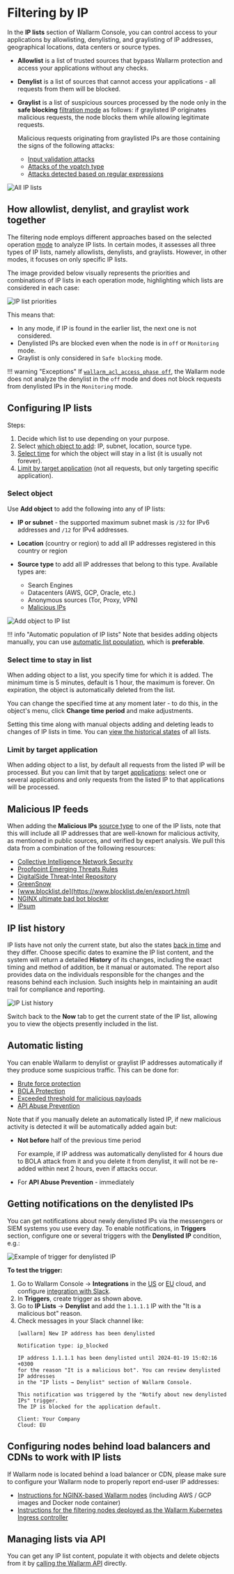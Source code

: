 # Filtering by IP

In the **IP lists** section of Wallarm Console, you can control access to your applications by allowlisting, denylisting, and graylisting of IP addresses, geographical locations, data centers or source types.

* **Allowlist** is a list of trusted sources that bypass Wallarm protection and access your applications without any checks.
* **Denylist** is a list of sources that cannot access your applications - all requests from them will be blocked.
* **Graylist** is a list of suspicious sources processed by the node only in the **safe blocking** [filtration mode](../../admin-en/configure-wallarm-mode.md) as follows: if graylisted IP originates malicious requests, the node blocks them while allowing legitimate requests.

    Malicious requests originating from graylisted IPs are those containing the signs of the following attacks:

    * [Input validation attacks](../../attacks-vulns-list.md#input-validation-attacks)
    * [Attacks of the vpatch type](../rules/vpatch-rule.md)
    * [Attacks detected based on regular expressions](../rules/regex-rule.md)

![All IP lists](../../images/user-guides/ip-lists/ip-lists-home-apps.png)

## How allowlist, denylist, and graylist work together

The filtering node employs different approaches based on the selected operation [mode](../../admin-en/configure-wallarm-mode.md) to analyze IP lists. In certain modes, it assesses all three types of IP lists, namely allowlists, denylists, and graylists. However, in other modes, it focuses on only specific IP lists.

The image provided below visually represents the priorities and combinations of IP lists in each operation mode, highlighting which lists are considered in each case:

![IP list priorities](../../images/user-guides/ip-lists/ip-lists-priorities.png)

This means that:

* In any mode, if IP is found in the earlier list, the next one is not considered.
* Denylisted IPs are blocked even when the node is in `off` or `Monitoring` mode.
* Graylist is only considered in `Safe blocking` mode.

!!! warning "Exceptions"
    If [`wallarm_acl_access_phase off`](../../admin-en/configure-parameters-en.md#wallarm_acl_access_phase), the Wallarm node does not analyze the denylist in the `off` mode and does not block requests from denylisted IPs in the `Monitoring` mode.

## Configuring IP lists

Steps:

1. Decide which list to use depending on your purpose.
1. Select [which object to add](#select-object): IP, subnet, location, source type.
1. [Select time](#select-time-to-stay-in-list) for which the object will stay in a list (it is usually not forever).
1. [Limit by target application](#limit-by-target-application) (not all requests, but only targeting specific application).

### Select object

Use **Add object** to add the following into any of IP lists:

* **IP or subnet** - the supported maximum subnet mask is `/32` for IPv6 addresses and `/12` for IPv4 addresses.

* **Location** (country or region) to add all IP addresses registered in this country or region
* **Source type** to add all IP addresses that belong to this type. Available types are:

    * Search Engines
    * Datacenters (AWS, GCP, Oracle, etc.)
    * Anonymous sources (Tor, Proxy, VPN)
    * [Malicious IPs](#malicious-ip-feeds)

![Add object to IP list](../../images/user-guides/ip-lists/add-ip-to-list.png)

!!! info "Automatic population of IP lists"
    Note that besides adding objects manually, you can use [automatic list population](#automatic-listing), which is **preferable**.

### Select time to stay in list

When adding object to a list, you specify time for which it is added. The minimum time is 5 minutes, default is 1 hour, the maximum is forever. On expiration, the object is automatically deleted from the list.

You can change the specified time at any moment later - to do this, in the object's menu, click **Change time period** and make adjustments.

Setting this time along with manual objects adding and deleting leads to changes of IP lists in time. You can [view the historical states](#ip-list-history) of all lists.

### Limit by target application

When adding object to a list, by default all requests from the listed IP will be processed. But you can limit that by target [applications](../../user-guides/settings/applications.md): select one or several applications and only requests from the listed IP to that applications will be processed.

## Malicious IP feeds

When adding the **Malicious IPs** [source type](#select-object) to one of the IP lists, note that this will include all IP addresses that are well-known for malicious activity, as mentioned in public sources, and verified by expert analysis. We pull this data from a combination of the following resources:

* [Collective Intelligence Network Security](http://cinsscore.com/list/ci-badguys.txt)
* [Proofpoint Emerging Threats Rules](https://rules.emergingthreats.net/blockrules/compromised-ips.txt)
* [DigitalSide Threat-Intel Repository](http://osint.digitalside.it/Threat-Intel/lists/latestips.txt)
* [GreenSnow](https://blocklist.greensnow.co/greensnow.txt)
* [www.blocklist.de](https://www.blocklist.de/en/export.html)
* [NGINX ultimate bad bot blocker](https://github.com/mitchellkrogza/nginx-ultimate-bad-bot-blocker/blob/master/_generator_lists/bad-ip-addresses.list)
* [IPsum](https://github.com/stamparm/ipsum)

## IP list history

IP lists have not only the current state, but also the states [back in time](#select-time-to-stay-in-list) and they differ. Choose specific dates to examine the IP list content, and the system will return a detailed **History** of its changes, including the exact timing and method of addition, be it manual or automated. The report also provides data on the individuals responsible for the changes and the reasons behind each inclusion. Such insights help in maintaining an audit trail for compliance and reporting.

![IP List history](../../images/user-guides/ip-lists/ip-list-history.png)

Switch back to the **Now** tab to get the current state of the IP list, allowing you to view the objects presently included in the list.

## Automatic listing

You can enable Wallarm to denylist or graylist IP addresses automatically if they produce some suspicious traffic. This can be done for:

* [Brute force protection](../../admin-en/configuration-guides/protecting-against-bruteforce.md)
* [BOLA Protection](../../admin-en/configuration-guides/protecting-against-bola.md)
* [Exceeded threshold for malicious payloads](../../admin-en/configuration-guides/protecting-with-thresholds.md)
* [API Abuse Prevention](../../about-wallarm/api-abuse-prevention.md#how-api-abuse-prevention-works)

Note that if you manually delete an automatically listed IP, if new malicious activity is detected it will be automatically added again but:

* **Not before** half of the previous time period

    For example, if IP address was automatically denylisted for 4 hours due to BOLA attack from it and you delete it from denylist, it will not be re-added within next 2 hours, even if attacks occur.

* For **API Abuse Prevention** - immediately

## Getting notifications on the denylisted IPs

You can get notifications about newly denylisted IPs via the messengers or SIEM systems you use every day. To enable notifications, in **Triggers** section, configure one or several triggers with the **Denylisted IP** condition, e.g.:

![Example of trigger for denylisted IP](../../images/user-guides/triggers/trigger-example4.png)

**To test the trigger:**

1. Go to Wallarm Console → **Integrations** in the [US](https://us1.my.wallarm.com/integrations/) or [EU](https://my.wallarm.com/integrations/) cloud, and configure [integration with Slack](../../user-guides/settings/integrations/slack.md).
1. In **Triggers**, create trigger as shown above.
1. Go to **IP Lists** → **Denylist** and add the `1.1.1.1` IP with the "It is a malicious bot" reason.
1. Check messages in your Slack channel like:
    ```
    [wallarm] New IP address has been denylisted
    
    Notification type: ip_blocked

    IP address 1.1.1.1 has been denylisted until 2024-01-19 15:02:16 +0300 
    for the reason "It is a malicious bot". You can review denylisted IP addresses
    in the "IP lists → Denylist" section of Wallarm Console.

    This notification was triggered by the "Notify about new denylisted IPs" trigger.
    The IP is blocked for the application default.

    Client: Your Company
    Cloud: EU
    ```

## Configuring nodes behind load balancers and CDNs to work with IP lists

If Wallarm node is located behind a load balancer or CDN, please make sure to configure your Wallarm node to properly report end-user IP addresses:

* [Instructions for NGINX-based Wallarm nodes](../../admin-en/using-proxy-or-balancer-en.md) (including AWS / GCP images and Docker node container)
* [Instructions for the filtering nodes deployed as the Wallarm Kubernetes Ingress controller](../../admin-en/configuration-guides/wallarm-ingress-controller/best-practices/report-public-user-ip.md)

## Managing lists via API

You can get any IP list content, populate it with objects and delete objects from it by [calling the Wallarm API](../../api/request-examples.md#api-calls-to-get-populate-and-delete-ip-list-objects) directly.
